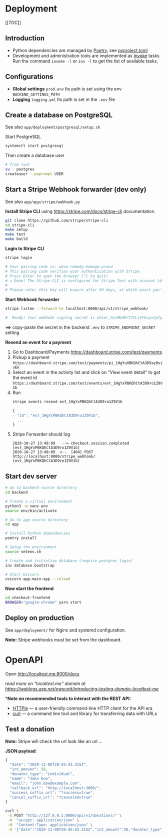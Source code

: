# Deployment

[[_TOC_]]

## Introduction

* Python dependencies are managed by [Poetry](https://python-poetry.org), see [pyproject.toml](app/pyproject.toml)
* Development and administration tools are implemented as [Invoke](http://www.pyinvoke.org) tasks
  Run the command ```invoke -l``` or ```inv -l``` to get the list of available tasks.

<!-- ## Invoke Tasks -->

<!-- * **Create a schema revision** `database.alembic-revision` -->
<!-- * **Upgrade database** `database.alembic-upgrade` -->
<!-- * **Delete donations** `database.delete-donations` -->
<!-- * ... -->

## Configurations

* **Global settings** `prod.env`
	Its path is set using the env `BACKEND_SETTINGS_PATH`
* **Logging** `logging.yml`
	Its path is set in the `.env` file

## Create a database on PostgreSQL

See also `app/deployment/postgresql/setup.sh`

Start PostgreSQL
```sh
systemctl start postgresql
```

Then create a database user
```sh
# from root
su - postgres
createuser --pwprompt USER
```

## Start a Stripe Webhook forwarder (dev only)

See also `app/app/stripe/webhook.py`

<!-- https://stripe.com/docs/cli/docker -->

**Install Stripe CLI** using https://stripe.com/docs/stripe-cli documentation.
```sh
git clone https://github.com/stripe/stripe-cli
cd stripe-cli
make setup
make test
make build
```

**Login to Stripe CLI**
```sh
stripe login

# Your pairing code is: whoa-remedy-homage-proud
# This pairing code verifies your authentication with Stripe.
# Press Enter to open the browser (^C to quit)
# > Done! The Stripe CLI is configured for Stripe Test with account id acct_b1hCDtA3QHdcBKz9
#
# Please note: this key will expire after 90 days, at which point you'll need to re-authenticate.
```

**Start Webhook forwarder**
```sh
stripe listen --forward-to localhost:8000/api/v1/stripe_webhook/

#  Ready! Your webhook signing secret is whsec_h1sMQd6YTJYLiVYhayaJyOyJO5nJIDRE (^C to quit)
```

**==>** copy-paste the secret in the backend `.env` to `STRIPE_ENDPOINT_SECRET` setting

**Resend an event for a payment**
1. Go to Dashboard/Payments
   https://dashboard.stripe.com/test/payments
1. Pickup a payment
   `https://dashboard.stripe.com/test/payments/pi_1HgYuXBKQhCtA3D9az0sivEk`
1. Select an event in the activity list and click on "View event detail" to get the event id
   `https://dashboard.stripe.com/test/events/evt_1HgYxPBKQhCtA3D9ro1Z9V1b`
1. Run
   ```sh
   stripe events resend evt_1HgYxPBKQhCtA3D9ro1Z9V1b
   ```
   ```js
   {
     "id": "evt_1HgYxPBKQhCtA3D9ro1Z9V1b",
     ...
   }
   ```
1. Stripe Forwarder should log
   ```
   2020-10-27 13:48:09   --> checkout.session.completed [evt_1HgYxPBKQhCtA3D9ro1Z9V1b]
   2020-10-27 13:48:09  <--  [404] POST http://localhost:8000/stripe_webhook/ [evt_1HgYxPBKQhCtA3D9ro1Z9V1b]
   ```

## Start dev server

```sh
# Go to backend source directory
cd backend

# Create a virtual environment
python3 -m venv env
source env/bin/activate

# Go to app source directory
cd app

# Install Python dependencies
poetry install

# Setup the environment
source setenv.sh

# Create and initialise database (require postgres login)
inv database.bootstrap

# Start Uvicorn
uvicorn app.main:app --reload
```

**Now start the frontend**

```sh
cd checkout-frontend
BROWSER="google-chrome" yarn start
```

## Deploy on production

See `app/deployment/` for Nginx and systemd configuration.

**Note:** Stripe webhooks must be set from the dashboard.

# OpenAPI

Open http://localtest.me:8000/docs

*read more on "localtest.me" domain at https://weblogs.asp.net/owscott/introducing-testing-domain-localtest-me*

***Note on recommended tools to interact with the REST API:**
* [HTTPie](https://httpie.io) — a user-friendly command-line HTTP client for the API era
* [curl](https://curl.se) — a command line tool and library for transferring data with URLs

## Test a donation

**Note:** Stripe will check the url look like an url ...

**JSON payload**:
```js
{
  "date": "2020-11-08T20:45:43.315Z",
  "int_amount": 50,
  "donator_type": "individual",
  "name": "John Doe",
  "email": "john.doe@example.com",
  "callback_url": "http://localhost:3000/",
  "success_suffix_url": "?success=true",
  "cancel_suffix_url": "?canceled=true"
}
```

```sh
curl \
 -X POST "http://127.0.0.1:8000/api/v1/donations/" \
 -H  "accept: application/json" \
 -H  "Content-Type: application/json" \
 -d '{"date":"2020-11-08T20:45:43.315Z","int_amount":50,"donator_type":"individual","name":"John Doe","email":"john.doe@example.com","callback_url":"http://localhost:3000/","success_suffix_url":"?success=true","cancel_suffix_url":"?canceled=true"}'
```
